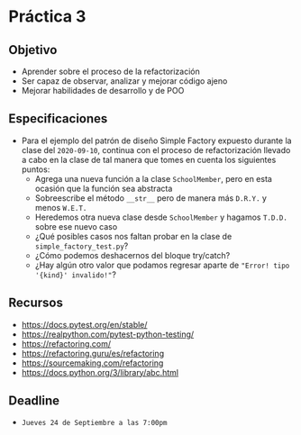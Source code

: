 # Práctica 3

## Objetivo

* Aprender sobre el proceso de la refactorización
* Ser capaz de observar, analizar y mejorar código ajeno
* Mejorar habilidades de desarrollo y de POO

## Especificaciones

* Para el ejemplo del patrón de diseño Simple Factory expuesto durante la clase del `2020-09-10`, continua con el proceso de refactorización llevado a cabo en la clase de tal manera que tomes en cuenta los siguientes puntos:
  * Agrega una nueva función a la clase `SchoolMember`, pero en esta ocasión que la función sea abstracta
  * Sobreescribe el método `__str__` pero de manera más `D.R.Y.` y menos `W.E.T.`
  * Heredemos otra nueva clase desde `SchoolMember` y hagamos `T.D.D.` sobre ese nuevo caso
  * ¿Qué posibles casos nos faltan probar en la clase de `simple_factory_test.py`?
  * ¿Cómo podemos deshacernos del bloque try/catch?
  * ¿Hay algún otro valor que podamos regresar aparte de `"Error! tipo '{kind}' invalido!"`?

## Recursos

* <https://docs.pytest.org/en/stable/>
* <https://realpython.com/pytest-python-testing/>
* <https://refactoring.com/>
* <https://refactoring.guru/es/refactoring>
* <https://sourcemaking.com/refactoring>
* <https://docs.python.org/3/library/abc.html>

## Deadline

* `Jueves 24 de Septiembre a las 7:00pm`
